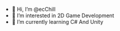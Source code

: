 - 👋 Hi, I’m @ecChill
- 👀 I’m interested in 2D Game Development 
- 🌱 I’m currently learning C# And Unity
<!---
ecChill/ecChill is a ✨ special ✨ repository because its `README.md` (this file) appears on your GitHub profile.
You can click the Preview link to take a look at your changes.
--->
